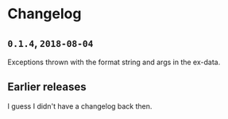 # Changelog

## `0.1.4`, `2018-08-04`

Exceptions thrown with the format string and args in the ex-data.

## Earlier releases

I guess I didn't have a changelog back then.
